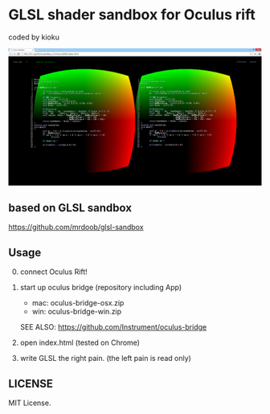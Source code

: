 # GLSL shader sandbox for Oculus rift
coded by kioku

![scr](scr.png)

##  based on GLSL sandbox
  https://github.com/mrdoob/glsl-sandbox

## Usage
0. connect Oculus Rift!

1. start up oculus bridge
(repository including App)

    * mac: oculus-bridge-osx.zip
    * win: oculus-bridge-win.zip

    SEE ALSO: https://github.com/Instrument/oculus-bridge


2. open index.html
(tested on Chrome)


3. write GLSL the right pain.
(the left pain is read only)

## LICENSE
MIT License.
